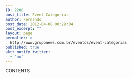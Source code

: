 ```yaml
---
ID: 2208
post_title: Event Categorias
author: Fernando
post_date: 2012-04-08 00:29:04
post_excerpt: ""
layout: page
permalink: >
  http://www.gruponews.com.br/eventos/event-categorias
published: true
aktt_notify_twitter:
  - 'no'
---
```

CONTENTS